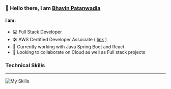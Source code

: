 
### 👋 Hello there, I am [Bhavin Patanwadia](https://www.linkedin.com/in/bhavin-patanwadia)

#### I am:
- :computer: Full Stack Developer
- :hammer_and_wrench: AWS Certified Developer Associate ( [link](https://www.credly.com/badges/9c647077-5557-4d35-9333-23feff9a8c04/public_url) )
- :rocket: Currently working with Java Spring Boot and React
- :handshake: Looking to collaborate on Cloud as well as Full stack projects

### Technical Skills
<hr>

![My Skills](https://skillicons.dev/icons?i=aws,react,typescript,express,mongodb,django,mysql,docker,figma,js,py,html,css)


<!--
**bhavin79/bhavin79** is a ✨ _special_ ✨ repository because its `README.md` (this file) appears on your GitHub profile.

Here are some ideas to get you started:

- 🔭 I’m currently working on ...
- 🌱 I’m currently learning ...
- 👯 I’m looking to collaborate on ...
- 🤔 I’m looking for help with ...
- 💬 Ask me about ...
- 📫 How to reach me: ...
- 😄 Pronouns: ...
- ⚡ Fun fact: ...
-->

